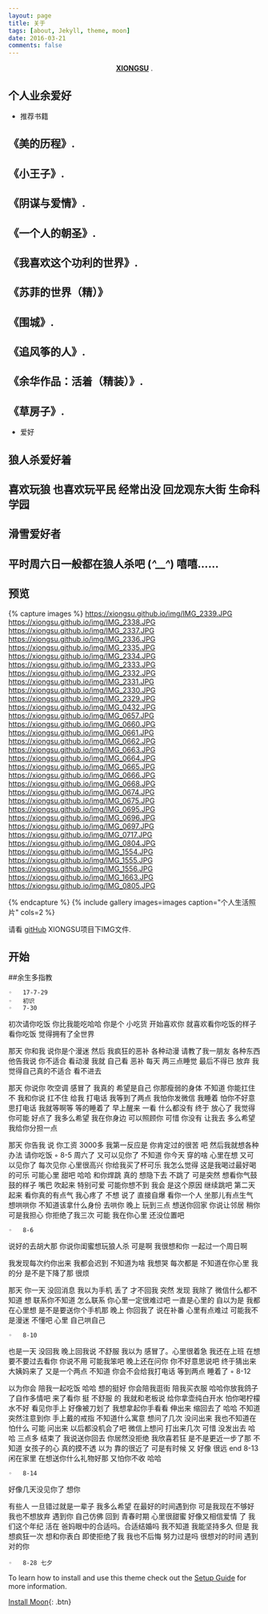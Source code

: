 ```yaml
---
layout: page
title: 关于
tags: [about, Jekyll, theme, moon]
date: 2016-03-21
comments: false
---
```

    
<center><a href="https://xiongsu.github.io/"><b>XIONGSU</b></a> .</center>

## 个人业余爱好
* 推荐书籍
##	《美的历程》. 
##	《小王子》.
##	《阴谋与爱情》.
##	《一个人的朝圣》.
##	《我喜欢这个功利的世界》.
##	《苏菲的世界（精）》
##	《围城》.
##	《追风筝的人》.
##	《余华作品：活着（精装）》.
##	《草房子》.  
* 爱好
## 	 狼人杀爱好着
##	 喜欢玩狼 也喜欢玩平民 经常出没 回龙观东大街  生命科学园 
##	 滑雪爱好者 
	  
##	 平时周六日一般都在狼人杀吧 (*^__^*) 嘻嘻……
## 预览








{% capture images %}
    https://xiongsu.github.io/img/IMG_2339.JPG
    https://xiongsu.github.io/img/IMG_2338.JPG
	https://xiongsu.github.io/img/IMG_2337.JPG
	https://xiongsu.github.io/img/IMG_2336.JPG
	https://xiongsu.github.io/img/IMG_2335.JPG
	https://xiongsu.github.io/img/IMG_2334.JPG
	https://xiongsu.github.io/img/IMG_2333.JPG
	https://xiongsu.github.io/img/IMG_2332.JPG
	https://xiongsu.github.io/img/IMG_2331.JPG
	https://xiongsu.github.io/img/IMG_2330.JPG
	https://xiongsu.github.io/img/IMG_2329.JPG
	https://xiongsu.github.io/img/IMG_0432.JPG
	https://xiongsu.github.io/img/IMG_0657.JPG
	https://xiongsu.github.io/img/IMG_0660.JPG
	https://xiongsu.github.io/img/IMG_0661.JPG
	https://xiongsu.github.io/img/IMG_0662.JPG
	https://xiongsu.github.io/img/IMG_0663.JPG
	https://xiongsu.github.io/img/IMG_0664.JPG
	https://xiongsu.github.io/img/IMG_0665.JPG
	https://xiongsu.github.io/img/IMG_0666.JPG
	https://xiongsu.github.io/img/IMG_0668.JPG
	https://xiongsu.github.io/img/IMG_0674.JPG
	https://xiongsu.github.io/img/IMG_0675.JPG
	https://xiongsu.github.io/img/IMG_0695.JPG
	https://xiongsu.github.io/img/IMG_0696.JPG
	https://xiongsu.github.io/img/IMG_0697.JPG
	https://xiongsu.github.io/img/IMG_0717.JPG
	https://xiongsu.github.io/img/IMG_0804.JPG
	https://xiongsu.github.io/img/IMG_1554.JPG
	https://xiongsu.github.io/img/IMG_1555.JPG
	https://xiongsu.github.io/img/IMG_1556.JPG
	https://xiongsu.github.io/img/IMG_1663.JPG
	https://xiongsu.github.io/img/IMG_0805.JPG
 
{% endcapture %}
{% include gallery images=images caption="个人生活照片" cols=2 %}

请看 [gitHub](https://xiongsu.github.io/) XIONGSU项目下IMG文件.

## 开始





##余生多指教

	◦	17-7-29
	◦	初识
	◦	7-30
初次请你吃饭 你比我能吃哈哈 你是个 小吃货 开始喜欢你 就喜欢看你吃饭的样子 看你吃饭 觉得拥有了全世界

那天 你和我 说你是个漫迷 然后 我疯狂的恶补 各种动漫 请教了我一朋友 各种东西 他告我说 你不适合 看动漫 我就 自己看 恶补 每天 两三点睡觉 最后不得已 放弃 我觉得自己真的不适合 看不进去 

那天 你说你 吹空调 感冒了 我真的 希望是自己 你那瘦弱的身体 不知道 你能扛住不 我和你说 扛不住 给我 打电话 我等到了两点 我怕你发微信 我睡着 怕你不好意思打电话 我就等啊等 等的睡着了 早上醒来 一看 什么都没有 终于 放心了 我觉得 你可能 好点了 我多么希望 我在你身边 可以照顾你 可惜 你没有 让我去
多么希望我给你分担一点

那天 你告我 说 你工资 3000多 我第一反应是 你肯定过的很苦 吧 然后我就想各种办法 请你吃饭 
	◦	8-5
周六了 又可以见你了 不知道 你今天 穿的啥 心里在想 又可以见你了 每次见你 心里很高兴  你给我买了杯可乐 我怎么觉得 这是我喝过最好喝的可乐 可能心里 甜吧 哈哈 
和你焊跳 真的 想隐下去 不跳了  可是突然 想看你气鼓鼓的样子 嘴巴 吹起来 特别可爱  可能你想不到 我会 是这个原因 继续跳吧 第二天起来 看你真的有点气 我心疼了 不想 说了 直接自爆  看你一个人 坐那儿有点生气 想哄哄你 不知道该拿什么身份 去哄你 晚上 玩到三点 想送你回家 你说让邻居 稍你可是我担心 你拒绝了我三次 可能 我在你心里 还没位置吧 

	◦	8-6
说好的去胡大那 你说你闺蜜想玩狼人杀 可是啊 我很想和你 一起过一个周日啊 

我发现每次约你出来 我都会迟到 不知道为啥 我想哭 每次都是 不知道在你心里 我的分 是不是下降了那  很烦

那天 你一天 没回消息 我以为手机 丢了 才不回我     突然 发现 我除了 微信什么都不知道 想 联系你不知道 怎么联系 你心里一定很难过吧    一直是心里的 自以为是 我都在心里想 是不是要送你个手机那 晚上 你回我了 说在补番  心里有点难过 可能我不是漫迷 不懂吧 心里 自己哄自己 

	◦	8-10
也是一天 没回我 晚上回我说 不舒服 我以为 感冒了。心里很着急 我还在上班 在想 要不要过去看你 你说不用 可能我笨吧 晚上还在问你 你不好意思说吧   终于猜出来 大姨妈来了 又是一个两点 不知道 你会不会给我打电话 等到两点 睡着了 
◦ 8-12

以为你会 陪我一起吃饭 哈哈 想的挺好 你会陪我逛街 陪我买衣服 哈哈你放我鸽子了自作多情吧
来了看你 挺 不舒服 的 我就和老板说 给你拿壶纯白开水 怕你喝柠檬水不好 
看见你手上 好像被刀划了 我想拿起你手看看 伸出来 缩回去了 哈哈 不知道  
突然注意到你 手上戴的戒指 不知道什么寓意 想问了几次 没问出来 我也不知道在怕什么  可能 问出来 以后都没机会了吧 微信上想问 打出来几次 可惜 没发出去 哈哈 三点多 结束了 我说送你回去 你居然没拒绝 我欣喜若狂 是不是更近一步了那 不知道 女孩子的心 真的摸不透 以为 靠的很近了 可是有时候 又 好像 很远 
end 
8-13
闲在家里 在想送你什么礼物好那 又怕你不收 哈哈

	◦	8-14

好像几天没见你了 想你


有些人 一旦错过就是一辈子 我多么希望 在最好的时间遇到你 可是我现在不够好 我也不想放弃  遇到你 自己仿佛 回到 青春时期 心里很甜蜜  好像又相信爱情 了 我们这个年纪 活在 爸妈眼中的合适吗。合适结婚吗 
我不知道 我能坚持多久 但是 我想疯狂一次 想和你表白 即使拒绝了我 我也不后悔 努力过是吗 很想对的时间 遇到对的你 
 

	◦	8-28 七夕 













To learn how to install and use this theme check out the [Setup Guide](https://xiongsu.github.io/) for more information.
      
[Install Moon](https://xiongsu.github.io/){: .btn}
